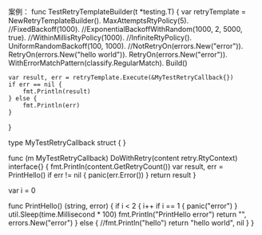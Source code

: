 
案例：
func TestRetryTemplateBuilder(t *testing.T) {
	var retryTemplate = NewRetryTemplateBuilder().
		MaxAttemptsRtyPolicy(5).
		//FixedBackoff(1000).
		//ExponentialBackoffWithRandom(1000, 2, 5000, true).
		//WithinMillisRtyPolicy(1000).
		//InfiniteRtyPolicy().
		UniformRandomBackoff(100, 1000).
		//NotRetryOn(errors.New("error")).
		RetryOn(errors.New("hello world")).
		RetryOn(errors.New("error")).
		WithErrorMatchPattern(classify.RegularMatch).
		Build()

	var result, err = retryTemplate.Execute(&MyTestRetryCallback{})
	if err == nil {
		fmt.Println(result)
	} else {
		fmt.Println(err)
	}

}

type MyTestRetryCallback struct {
}

func (m MyTestRetryCallback) DoWithRetry(content retry.RtyContext) interface{} {
	fmt.Println(content.GetRetryCount())
	var result, err = PrintHello()
	if err != nil {
		panic(err.Error())
	}
	return result
}

var i = 0

func PrintHello() (string, error) {
	if i < 2 {
		i++
		if i == 1 {
			panic("error")
		}
		util.Sleep(time.Millisecond * 100)
		fmt.Println("PrintHello error")
		return "", errors.New("error")
	} else {
		//fmt.Println("hello")
		return "hello world", nil
	}
}
